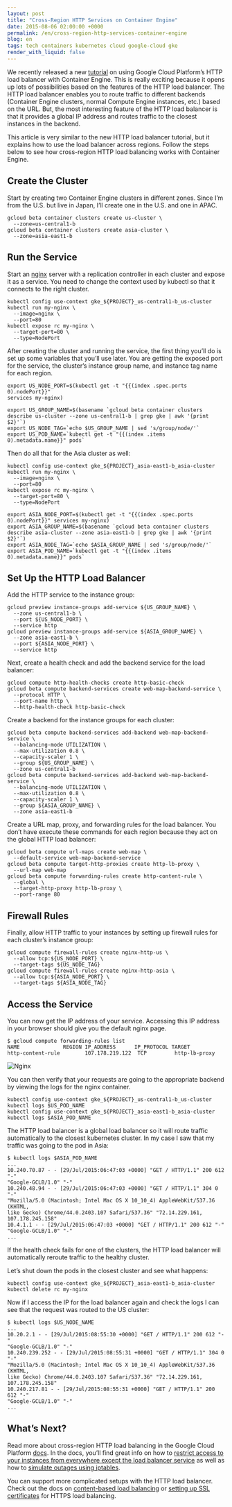 ```yaml
---
layout: post
title: "Cross-Region HTTP Services on Container Engine"
date: 2015-08-06 02:00:00 +0000
permalink: /en/cross-region-http-services-container-engine
blog: en
tags: tech containers kubernetes cloud google-cloud gke
render_with_liquid: false
---
```


<!--
Conversion notes (using libgdc version 59):

  * source doc: https://docs.google.com/a/google.com/open?id=1GReoH2_4DGMcSH-kZwsYi8kDWR3M2Vw_8NgvcX0yy70

General notes:
  * NOTE: Check tables and code blocks for accurate conversion.
  * Check for XXX image in any img tags.
  * Please report any bugs (See go/gdocs-convert for more information).
    Note in bug report that this is libgdc version 59.
  * doMarkdown(): 4.346 seconds.
-->

We recently released a new [tutorial](https://cloud.google.com/container-engine/docs/tutorials/http-balancer) on using Google Cloud Platform’s HTTP load balancer with Container Engine.
This is really exciting because it opens up lots of possibilities based on the
features of the HTTP load balancer. The HTTP load balancer enables you to route
traffic to different backends (Container Engine clusters, normal Compute Engine
instances, etc.) based on the URL. But, the most interesting feature of the
HTTP load balancer is that it provides a global IP address and routes traffic
to the closest instances in the backend.

This article is very similar to the new HTTP load balancer tutorial, but it
explains how to use the load balancer across regions. Follow the steps below
to see how cross-region HTTP load balancing works with Container Engine.

## Create the Cluster

Start by creating two Container Engine clusters in different zones. Since I’m
from the U.S. but live in Japan, I’ll create one in the U.S. and one in APAC.

```shell
gcloud beta container clusters create us-cluster \
  --zone=us-central1-b
gcloud beta container clusters create asia-cluster \
  --zone=asia-east1-b
```

## Run the Service

Start an [nginx](http://nginx.org/) server with a replication controller in each cluster and expose it as a
service. You need to change the context used by kubectl so that it connects to
the right cluster.

```shell
kubectl config use-context gke_${PROJECT}_us-central1-b_us-cluster
kubectl run my-nginx \
  --image=nginx \
  --port=80
kubectl expose rc my-nginx \
  --target-port=80 \
  --type=NodePort
```

After creating the cluster and running the service, the first thing you’ll do
is set up some variables that you’ll use later. You are getting the exposed
port for the service, the cluster’s instance group name, and instance tag name
for each region.

```shell
export US_NODE_PORT=$(kubectl get -t "{{(index .spec.ports 0).nodePort}}"
services my-nginx)

export US_GROUP_NAME=$(basename `gcloud beta container clusters describe us-cluster --zone us-central1-b | grep gke | awk '{print $2}'`)
export US_NODE_TAG=`echo $US_GROUP_NAME | sed 's/group/node/'`
export US_POD_NAME=`kubectl get -t "{{(index .items 0).metadata.name}}" pods`
```

Then do all that for the Asia cluster as well:

```shell
kubectl config use-context gke_${PROJECT}_asia-east1-b_asia-cluster
kubectl run my-nginx \
  --image=nginx \
  --port=80
kubectl expose rc my-nginx \
  --target-port=80 \
  --type=NodePort

export ASIA_NODE_PORT=$(kubectl get -t "{{(index .spec.ports 0).nodePort}}" services my-nginx)
export ASIA_GROUP_NAME=$(basename `gcloud beta container clusters describe asia-cluster --zone asia-east1-b | grep gke | awk '{print $2}'`)
export ASIA_NODE_TAG=`echo $ASIA_GROUP_NAME | sed 's/group/node/'`
export ASIA_POD_NAME=`kubectl get -t "{{(index .items 0).metadata.name}}" pods`
```

## Set Up the HTTP Load Balancer

Add the HTTP service to the instance group:

```shell
gcloud preview instance-groups add-service ${US_GROUP_NAME} \
  --zone us-central1-b \
  --port ${US_NODE_PORT} \
  --service http
gcloud preview instance-groups add-service ${ASIA_GROUP_NAME} \
  --zone asia-east1-b \
  --port ${ASIA_NODE_PORT} \
  --service http
```

Next, create a health check and add the backend service for the load balancer:

```shell
gcloud compute http-health-checks create http-basic-check
gcloud beta compute backend-services create web-map-backend-service \
  --protocol HTTP \
  --port-name http \
  --http-health-check http-basic-check
```

Create a backend for the instance groups for each cluster:

```shell
gcloud beta compute backend-services add-backend web-map-backend-service \
  --balancing-mode UTILIZATION \
  --max-utilization 0.8 \
  --capacity-scaler 1 \
  --group ${US_GROUP_NAME} \
  --zone us-central1-b
gcloud beta compute backend-services add-backend web-map-backend-service \
  --balancing-mode UTILIZATION \
  --max-utilization 0.8 \
  --capacity-scaler 1 \
  --group ${ASIA_GROUP_NAME} \
  --zone asia-east1-b
```

Create a URL map, proxy, and forwarding rules for the load balancer. You don’t
have execute these commands for each region because they act on the global HTTP
load balancer:

```shell
gcloud beta compute url-maps create web-map \
  --default-service web-map-backend-service
gcloud beta compute target-http-proxies create http-lb-proxy \
  --url-map web-map
gcloud beta compute forwarding-rules create http-content-rule \
  --global \
  --target-http-proxy http-lb-proxy \
  --port-range 80
```

## Firewall Rules

Finally, allow HTTP traffic to your instances by setting up firewall rules for
each cluster’s instance group:

```shell
gcloud compute firewall-rules create nginx-http-us \
  --allow tcp:${US_NODE_PORT} \
  --target-tags ${US_NODE_TAG}
gcloud compute firewall-rules create nginx-http-asia \
  --allow tcp:${ASIA_NODE_PORT} \
  --target-tags ${ASIA_NODE_TAG}
```

## Access the Service

You can now get the IP address of your service. Accessing this IP address in
your browser should give you the default nginx page.

```shell
$ gcloud compute forwarding-rules list
NAME              REGION IP_ADDRESS      IP_PROTOCOL TARGET
http-content-rule        107.178.219.122  TCP         http-lb-proxy
```

![Nginx](/assets/images/741/nginx.png)

You can then verify that your requests are going to the appropriate backend by
viewing the logs for the nginx container.

```shell
kubectl config use-context gke_${PROJECT}_us-central1-b_us-cluster
kubectl logs $US_POD_NAME
kubectl config use-context gke_${PROJECT}_asia-east1-b_asia-cluster
kubectl logs $ASIA_POD_NAME
```

The HTTP load balancer is a global load balancer so it will route traffic
automatically to the closest kubernetes cluster. In my case I saw that my
traffic was going to the pod in Asia:

```shell
$ kubectl logs $ASIA_POD_NAME
...
10.240.70.87 - - [29/Jul/2015:06:47:03 +0000] "GET / HTTP/1.1" 200 612 "-"
"Google-GCLB/1.0" "-"
10.240.48.94 - - [29/Jul/2015:06:47:03 +0000] "GET / HTTP/1.1" 304 0 "-"
"Mozilla/5.0 (Macintosh; Intel Mac OS X 10_10_4) AppleWebKit/537.36 (KHTML,
like Gecko) Chrome/44.0.2403.107 Safari/537.36" "72.14.229.161,
107.178.245.158"
10.4.1.1 - - [29/Jul/2015:06:47:03 +0000] "GET / HTTP/1.1" 200 612 "-"
"Google-GCLB/1.0" "-"
...
```

If the health check fails for one of the clusters, the HTTP load balancer will
automatically reroute traffic to the healthy cluster.

Let’s shut down the pods in the closest cluster and see what happens:

```shell
kubectl config use-context gke_${PROJECT}_asia-east1-b_asia-cluster
kubectl delete rc my-nginx
```

Now if I access the IP for the load balancer again and check the logs I can see
that the request was routed to the US cluster:

```shell
$ kubectl logs $US_NODE_NAME
...
10.20.2.1 - - [29/Jul/2015:08:55:30 +0000] "GET / HTTP/1.1" 200 612 "-"
"Google-GCLB/1.0" "-"
10.240.239.252 - - [29/Jul/2015:08:55:31 +0000] "GET / HTTP/1.1" 304 0 "-"
"Mozilla/5.0 (Macintosh; Intel Mac OS X 10_10_4) AppleWebKit/537.36 (KHTML,
like Gecko) Chrome/44.0.2403.107 Safari/537.36" "72.14.229.161,
107.178.245.158"
10.240.217.81 - - [29/Jul/2015:08:55:31 +0000] "GET / HTTP/1.1" 200 612 "-"
"Google-GCLB/1.0" "-"
...
```

## What’s Next?

Read more about cross-region HTTP load balancing in the Google Cloud Platform [docs](https://cloud.google.com/compute/docs/load-balancing/http/cross-region-example). In the docs, you’ll find great info on how to [restrict access to your instances from everywhere except the load balancer
service](https://cloud.google.com/compute/docs/load-balancing/http/cross-region-example#shut_off_https_access_from_everywhere_but_the_load_balancing_service) as well as how to [simulate outages using iptables](https://cloud.google.com/compute/docs/load-balancing/http/cross-region-example#simulate_an_outage).

You can support more complicated setups with the HTTP load balancer. Check out
the docs on [content-based load balancing](https://cloud.google.com/compute/docs/load-balancing/http/content-based-example) or [setting up SSL certificates](https://cloud.google.com/compute/docs/load-balancing/http/ssl-certificates) for HTTPS load balancing.
